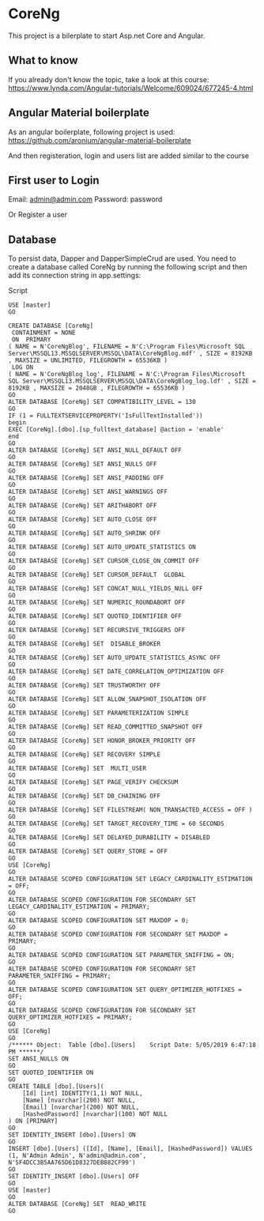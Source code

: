 # CoreNg

This project is a bilerplate to start Asp.net Core and Angular.

## What to know
If you already don't know the topic, take a look at this course:
https://www.lynda.com/Angular-tutorials/Welcome/609024/677245-4.html

## Angular Material boilerplate
As an angular boilerplate, following project is used:
https://github.com/aronium/angular-material-boilerplate

And then registeration, login and users list are added similar to the course

## First user to Login
Email: admin@admin.com
Password: password

Or Register a user

## Database
To persist data, Dapper and DapperSimpleCrud are used.
You need to create a database called CoreNg by running the following script and then add its connection string in app.settings:

Script
```
USE [master]
GO

CREATE DATABASE [CoreNg]
 CONTAINMENT = NONE
 ON  PRIMARY 
( NAME = N'CoreNgBlog', FILENAME = N'C:\Program Files\Microsoft SQL Server\MSSQL13.MSSQLSERVER\MSSQL\DATA\CoreNgBlog.mdf' , SIZE = 8192KB , MAXSIZE = UNLIMITED, FILEGROWTH = 65536KB )
 LOG ON 
( NAME = N'CoreNgBlog_log', FILENAME = N'C:\Program Files\Microsoft SQL Server\MSSQL13.MSSQLSERVER\MSSQL\DATA\CoreNgBlog_log.ldf' , SIZE = 8192KB , MAXSIZE = 2048GB , FILEGROWTH = 65536KB )
GO
ALTER DATABASE [CoreNg] SET COMPATIBILITY_LEVEL = 130
GO
IF (1 = FULLTEXTSERVICEPROPERTY('IsFullTextInstalled'))
begin
EXEC [CoreNg].[dbo].[sp_fulltext_database] @action = 'enable'
end
GO
ALTER DATABASE [CoreNg] SET ANSI_NULL_DEFAULT OFF 
GO
ALTER DATABASE [CoreNg] SET ANSI_NULLS OFF 
GO
ALTER DATABASE [CoreNg] SET ANSI_PADDING OFF 
GO
ALTER DATABASE [CoreNg] SET ANSI_WARNINGS OFF 
GO
ALTER DATABASE [CoreNg] SET ARITHABORT OFF 
GO
ALTER DATABASE [CoreNg] SET AUTO_CLOSE OFF 
GO
ALTER DATABASE [CoreNg] SET AUTO_SHRINK OFF 
GO
ALTER DATABASE [CoreNg] SET AUTO_UPDATE_STATISTICS ON 
GO
ALTER DATABASE [CoreNg] SET CURSOR_CLOSE_ON_COMMIT OFF 
GO
ALTER DATABASE [CoreNg] SET CURSOR_DEFAULT  GLOBAL 
GO
ALTER DATABASE [CoreNg] SET CONCAT_NULL_YIELDS_NULL OFF 
GO
ALTER DATABASE [CoreNg] SET NUMERIC_ROUNDABORT OFF 
GO
ALTER DATABASE [CoreNg] SET QUOTED_IDENTIFIER OFF 
GO
ALTER DATABASE [CoreNg] SET RECURSIVE_TRIGGERS OFF 
GO
ALTER DATABASE [CoreNg] SET  DISABLE_BROKER 
GO
ALTER DATABASE [CoreNg] SET AUTO_UPDATE_STATISTICS_ASYNC OFF 
GO
ALTER DATABASE [CoreNg] SET DATE_CORRELATION_OPTIMIZATION OFF 
GO
ALTER DATABASE [CoreNg] SET TRUSTWORTHY OFF 
GO
ALTER DATABASE [CoreNg] SET ALLOW_SNAPSHOT_ISOLATION OFF 
GO
ALTER DATABASE [CoreNg] SET PARAMETERIZATION SIMPLE 
GO
ALTER DATABASE [CoreNg] SET READ_COMMITTED_SNAPSHOT OFF 
GO
ALTER DATABASE [CoreNg] SET HONOR_BROKER_PRIORITY OFF 
GO
ALTER DATABASE [CoreNg] SET RECOVERY SIMPLE 
GO
ALTER DATABASE [CoreNg] SET  MULTI_USER 
GO
ALTER DATABASE [CoreNg] SET PAGE_VERIFY CHECKSUM  
GO
ALTER DATABASE [CoreNg] SET DB_CHAINING OFF 
GO
ALTER DATABASE [CoreNg] SET FILESTREAM( NON_TRANSACTED_ACCESS = OFF ) 
GO
ALTER DATABASE [CoreNg] SET TARGET_RECOVERY_TIME = 60 SECONDS 
GO
ALTER DATABASE [CoreNg] SET DELAYED_DURABILITY = DISABLED 
GO
ALTER DATABASE [CoreNg] SET QUERY_STORE = OFF
GO
USE [CoreNg]
GO
ALTER DATABASE SCOPED CONFIGURATION SET LEGACY_CARDINALITY_ESTIMATION = OFF;
GO
ALTER DATABASE SCOPED CONFIGURATION FOR SECONDARY SET LEGACY_CARDINALITY_ESTIMATION = PRIMARY;
GO
ALTER DATABASE SCOPED CONFIGURATION SET MAXDOP = 0;
GO
ALTER DATABASE SCOPED CONFIGURATION FOR SECONDARY SET MAXDOP = PRIMARY;
GO
ALTER DATABASE SCOPED CONFIGURATION SET PARAMETER_SNIFFING = ON;
GO
ALTER DATABASE SCOPED CONFIGURATION FOR SECONDARY SET PARAMETER_SNIFFING = PRIMARY;
GO
ALTER DATABASE SCOPED CONFIGURATION SET QUERY_OPTIMIZER_HOTFIXES = OFF;
GO
ALTER DATABASE SCOPED CONFIGURATION FOR SECONDARY SET QUERY_OPTIMIZER_HOTFIXES = PRIMARY;
GO
USE [CoreNg]
GO
/****** Object:  Table [dbo].[Users]    Script Date: 5/05/2019 6:47:18 PM ******/
SET ANSI_NULLS ON
GO
SET QUOTED_IDENTIFIER ON
GO
CREATE TABLE [dbo].[Users](
	[Id] [int] IDENTITY(1,1) NOT NULL,
	[Name] [nvarchar](200) NOT NULL,
	[Email] [nvarchar](200) NOT NULL,
	[HashedPassword] [nvarchar](100) NOT NULL
) ON [PRIMARY]
GO
SET IDENTITY_INSERT [dbo].[Users] ON 
GO
INSERT [dbo].[Users] ([Id], [Name], [Email], [HashedPassword]) VALUES (1, N'Admin Admin', N'admin@admin.com', N'5F4DCC3B5AA765D61D8327DEB882CF99')
GO
SET IDENTITY_INSERT [dbo].[Users] OFF
GO
USE [master]
GO
ALTER DATABASE [CoreNg] SET  READ_WRITE 
GO
```
